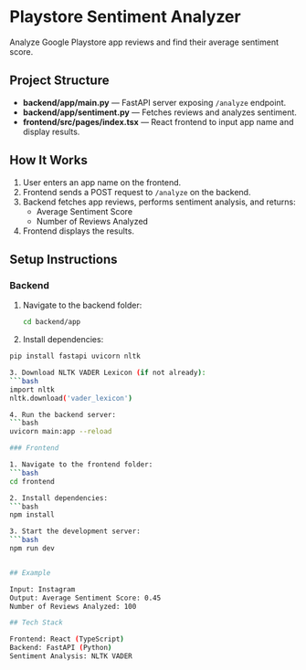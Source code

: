 # Playstore Sentiment Analyzer

Analyze Google Playstore app reviews and find their average sentiment score.

## Project Structure

- **backend/app/main.py** — FastAPI server exposing `/analyze` endpoint.
- **backend/app/sentiment.py** — Fetches reviews and analyzes sentiment.
- **frontend/src/pages/index.tsx** — React frontend to input app name and display results.

## How It Works

1. User enters an app name on the frontend.
2. Frontend sends a POST request to `/analyze` on the backend.
3. Backend fetches app reviews, performs sentiment analysis, and returns:
   - Average Sentiment Score
   - Number of Reviews Analyzed
4. Frontend displays the results.

## Setup Instructions

### Backend

1. Navigate to the backend folder:
   ```bash
   cd backend/app
   
2. Install dependencies:
  ```bash
  pip install fastapi uvicorn nltk

3. Download NLTK VADER Lexicon (if not already):
  ```bash
  import nltk
  nltk.download('vader_lexicon')

4. Run the backend server:
  ```bash
  uvicorn main:app --reload

### Frontend

1. Navigate to the frontend folder:
  ```bash
  cd frontend

2. Install dependencies:
  ```bash    
  npm install

3. Start the development server:
  ```bash
  npm run dev


## Example

  Input: Instagram
  Output: Average Sentiment Score: 0.45
  Number of Reviews Analyzed: 100

## Tech Stack

  Frontend: React (TypeScript)
  Backend: FastAPI (Python)
  Sentiment Analysis: NLTK VADER
